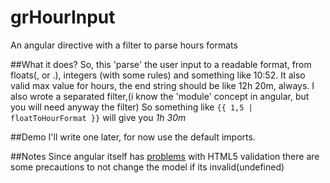 # grHourInput
An angular directive with a filter to parse hours formats

##What it does?
So, this 'parse' the user input to a readable format, from floats(, or .), integers (with some rules) and something like 10:52.
It also valid max value for hours, the end string should be like 12h 20m, always.
I also wrote a separated filter,(i know the 'module' concept in angular, but you will need anyway the filter)
So something like `{{ 1,5 | floatToHourFormat }}` will give you *1h 30m*

##Demo
I'll write one later, for now use the default imports.

##Notes
Since angular itself has <a href='https://docs.angularjs.org/api/ng/input/input%5Bnumber%5D'>problems</a> with HTML5 validation
there are some precautions to not change the model if its invalid(undefined)
